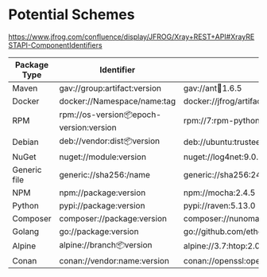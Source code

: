

# Potential Schemes

https://www.jfrog.com/confluence/display/JFROG/Xray+REST+API#XrayRESTAPI-ComponentIdentifiers

| Package Type | Identifier | Example | 
| --- | --- | --- |
| Maven | gav://group:artifact:version | gav://ant:ant:1.6.5 |
| Docker | docker://Namespace/name:tag | docker://jfrog/artifactory-oss:latest |
| RPM | rpm://os-version:package:epoch-version:version | rpm://7:rpm-python:7:4.11.3-43.el7 |
| Debian | deb://vendor:dist:package:version | deb://ubuntu:trustee:acl:2.2.49-2 |
| NuGet | nuget://module:version | nuget://log4net:9.0.1 |
| Generic file | generic://sha256:<Checksum>/name | generic://sha256:244fd47e07d1004f0aed9c156aa09083c82bf8944eceb67c946ff7430510a77b/foo.jar |
| NPM | npm://package:version | npm://mocha:2.4.5 |
| Python | pypi://package:version | pypi://raven:5.13.0 |
| Composer | composer://package:version | composer://nunomaduro/collision:1.1 |
| Golang | go://package:version | go://github.com/ethereum/go-ethereum:1.8.2 |
| Alpine | alpine://branch:package:version | alpine://3.7:htop:2.0.2-r0 | 
| Conan | conan://vendor:name:version | conan://openssl:openssl:1.1.1g | 